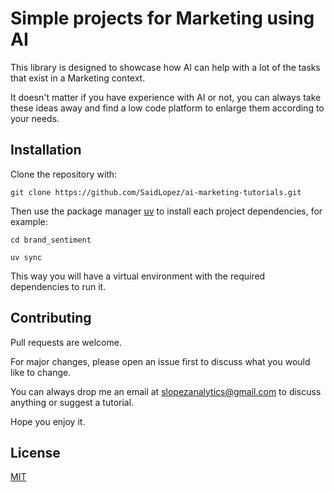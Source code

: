 # Simple projects for Marketing using AI

This library is designed to showcase how AI can help with a lot of the tasks that exist in a Marketing context. 

It doesn't matter if you have experience with AI or not, you can always take these ideas away and find a low code platform to enlarge them according to your needs.

## Installation

Clone the repository with:
``` 
git clone https://github.com/SaidLopez/ai-marketing-tutorials.git
```

Then use the package manager [uv](https://docs.astral.sh/uv/getting-started/installation/) to install each project dependencies, for example:
```
cd brand_sentiment

uv sync
```
This way you will have a virtual environment with the required dependencies to run it.


## Contributing

Pull requests are welcome. 

For major changes, please open an issue first to discuss what you would like to change.

You can always drop me an email at slopezanalytics@gmail.com to discuss anything or suggest a tutorial.

Hope you enjoy it.

## License

[MIT](https://choosealicense.com/licenses/mit/)